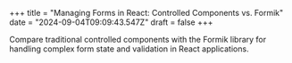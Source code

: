 +++
title = "Managing Forms in React: Controlled Components vs. Formik"
date = "2024-09-04T09:09:43.547Z"
draft = false
+++

  Compare traditional controlled components with the Formik library for handling complex form state and validation in React applications.
        